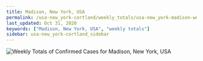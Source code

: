```yaml
---
title: Madison, New York, USA
permalink: /usa-new_york-cortland/weekly_totals/usa-new_york-madison-weekly_totals.html
last_updated: Oct 31, 2020
keywords: ["Madison, New York, USA", "weekly totals"]
sidebar: usa-new_york-cortland_sidebar
---
```


![Weekly Totals of Confirmed Cases for Madison, New York, USA](/covid_tracker/images/graphs/usa-new_york-madison-weekly_totals_graph.png)
